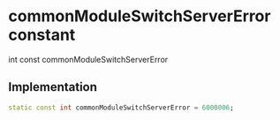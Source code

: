 


# commonModuleSwitchServerError constant







int const commonModuleSwitchServerError
  







## Implementation

```dart
static const int commonModuleSwitchServerError = 6000006;
```







